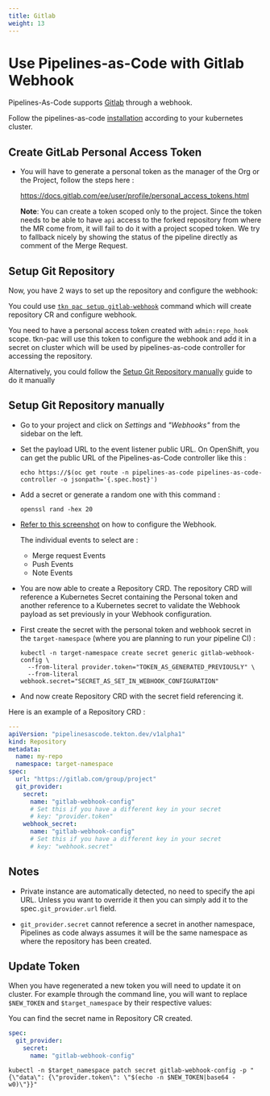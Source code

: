 ```yaml
---
title: Gitlab
weight: 13
---
```


# Use Pipelines-as-Code with Gitlab Webhook

Pipelines-As-Code supports [Gitlab](https://www.gitlab.com) through a webhook.

Follow the pipelines-as-code [installation](/docs/install/installation) according to your kubernetes cluster.

## Create GitLab Personal Access Token

* You will have to generate a personal token as the manager of the Org or the Project,
  follow the steps here :

  <https://docs.gitlab.com/ee/user/profile/personal_access_tokens.html>

  **Note**: You can create a token scoped only to the project. Since the
  token needs to be able to have `api` access to the forked repository from where
  the MR come from, it will fail to do it with a project scoped token. We try
  to fallback nicely by showing the status of the pipeline directly as comment
  of the Merge Request.

## Setup Git Repository

Now, you have 2 ways to set up the repository and configure the webhook:

You could use [`tkn pac setup gitlab-webhook`](/docs/guide/cli) command which
  will create repository CR and configure webhook.

  You need to have a personal access token created with `admin:repo_hook` scope. tkn-pac will use this token to configure the
  webhook and add it in a secret on cluster which will be used by pipelines-as-code controller for accessing the repository.

Alternatively, you could follow the [Setup Git Repository manually](#setup-git-repository-manually) guide to do it manually

## Setup Git Repository manually

* Go to your project and click on *Settings* and *"Webhooks"* from the sidebar on the left.

* Set the payload URL to the event listener public URL. On OpenShift, you can get the public URL of the
  Pipelines-as-Code controller like this :

  ```shell
  echo https://$(oc get route -n pipelines-as-code pipelines-as-code-controller -o jsonpath='{.spec.host}')
  ```

* Add a secret or generate a random one with this command  :

  ```shell
  openssl rand -hex 20
  ```

* [Refer to this screenshot](/images/gitlab-add-webhook.png) on how to configure the Webhook.

  The individual  events to select are :

  * Merge request Events
  * Push Events
  * Note Events

* You are now able to create a Repository CRD. The repository CRD will reference a Kubernetes Secret containing the Personal token
and another reference to a Kubernetes secret to validate the Webhook payload as set previously in your Webhook configuration.

* First create the secret with the personal token and webhook secret in the `target-namespace` (where you are planning to run your pipeline CI) :

  ```shell
  kubectl -n target-namespace create secret generic gitlab-webhook-config \
    --from-literal provider.token="TOKEN_AS_GENERATED_PREVIOUSLY" \
    --from-literal webhook.secret="SECRET_AS_SET_IN_WEBHOOK_CONFIGURATION"
  ```

* And now create Repository CRD with the secret field referencing it.

Here is an example of a Repository CRD :

  ```yaml
  ---
  apiVersion: "pipelinesascode.tekton.dev/v1alpha1"
  kind: Repository
  metadata:
    name: my-repo
    namespace: target-namespace
  spec:
    url: "https://gitlab.com/group/project"
    git_provider:
      secret:
        name: "gitlab-webhook-config"
        # Set this if you have a different key in your secret
        # key: "provider.token"
      webhook_secret:
        name: "gitlab-webhook-config"
        # Set this if you have a different key in your secret
        # key: "webhook.secret"
  ```

## Notes

* Private instance are automatically detected, no need to specify the api URL. Unless you want to override it then you can simply add it to the spec`.git_provider.url` field.

* `git_provider.secret` cannot reference a secret in another namespace,
  Pipelines as code always assumes it will be the same namespace as where the
  repository has been created.

## Update Token

When you have regenerated a new token you will need to  update it on cluster.
For example through the command line, you will want to replace `$NEW_TOKEN` and `$target_namespace` by their respective values:

You can find the secret name in Repository CR created.

  ```yaml
  spec:
    git_provider:
      secret:
        name: "gitlab-webhook-config"
  ```

```shell
kubectl -n $target_namespace patch secret gitlab-webhook-config -p "{\"data\": {\"provider.token\": \"$(echo -n $NEW_TOKEN|base64 -w0)\"}}"
```
